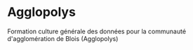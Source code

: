 # Agglopolys
Formation culture générale des données pour la communauté d'agglomération de Blois (Agglopolys)
